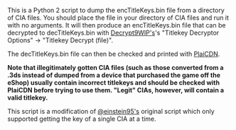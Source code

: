 This is a Python 2 script to dump the encTitleKeys.bin file from a directory of CIA files. You should place the file in your directory of CIA files and run it with no arguments. It will then produce an encTitleKeys.bin file that can be decrypted to decTitleKeys.bin with [Decrypt9WIP's](https://github.com/d0k3/Decrypt9WIP/releases)'s "Titlekey Decryptor Options" -> "Titlekey Decrypt (file)".

The decTitleKeys.bin file can then be checked and printed with [PlaiCDN](https://github.com/Plailect/PlaiCDN).

**Note that illegitimately gotten CIA files (such as those converted from a .3ds instead of dumped from a device that purchased the game off the eShop) usually contain incorrect titlekeys and should be checked with PlaiCDN before trying to use them. "Legit" CIAs, however, will contain a valid titlekey.**

This script is a modification of [@einstein95's](https://gbatemp.net/threads/release-3ds_ctr_decryptor-void.370684/page-105#post-5245861) original script which only supported getting the key of a single CIA at a time.
